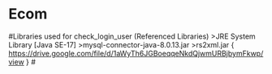 # Ecom
  #Libraries used for check_login_user (Referenced Libraries)
    >JRE System Library [Java SE-17]
    >mysql-connector-java-8.0.13.jar
    >rs2xml.jar { https://drive.google.com/file/d/1aWyTh6JGBoeqqeNkdQjwmURBjbymFkwp/view } #
